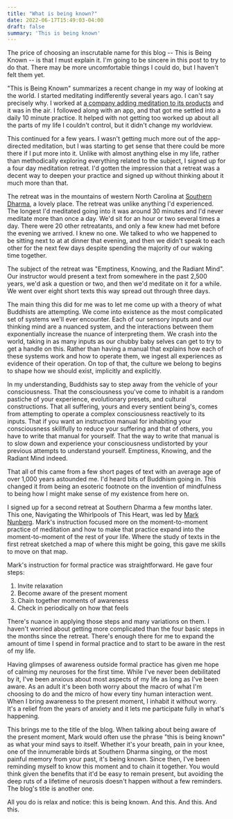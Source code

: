 ```yaml
---
title: "What is being known?"
date: 2022-06-17T15:49:03-04:00
draft: false
summary: 'This is being known'
---
```

The price of choosing an inscrutable name for this blog -- This is Being Known -- is that I must explain it. I'm going to be sincere in this post to try to do that. There may be more uncomfortable things I could do, but I haven't felt them yet.

"This is Being Known" summarizes a recent change in my way of looking at the world. I started meditating indifferently several years ago. I can't say precisely why. I worked at [a company adding meditation to its products](https://www.fitbit.com/) and it was in the air. I followed along with an app, and that got me settled into a daily 10 minute practice. It helped with not getting too worked up about all the parts of my life I couldn't control, but it didn't change my worldview.

This continued for a few years. I wasn't getting much more out of the app-directed meditation, but I was starting to get sense that there could be more there if I put more into it. Unlike with almost anything else in my life, rather than methodically exploring everything related to the subject, I signed up for a four day meditation retreat. I'd gotten the impression that a retreat was a decent way to deepen your practice and signed up without thinking about it much more than that.

The retreat was in the mountains of western North Carolina at [Southern Dharma](https://www.southerndharma.org), a lovely place. The retreat was unlike anything I'd experienced. The longest I'd meditated going into it was around 30 minutes and I'd never meditate more than once a day. We'd sit for an hour or two several times a day. There were 20 other retreatants, and only a few knew had met before the evening we arrived. I knew no one. We talked to who we happened to be sitting next to at at dinner that evening, and then we didn't speak to each other for the next few days despite spending the majority of our waking time together.

The subject of the retreat was "Emptiness, Knowing, and the Radiant Mind". Our instructor would present a text from somewhere in the past 2,500 years, we'd ask a question or two, and then we'd meditate on it for a while. We went over eight short texts this way spread out through three days.

The main thing this did for me was to let me come up with a theory of what Buddhists are attempting. We come into existence as the most complicated set of systems we'll ever encounter. Each of our sensory inputs and our thinking mind are a nuanced system, and the interactions between them exponentially increase the nuance of interpreting them. We crash into the world, taking in as many inputs as our chubby baby selves can get to try to get a handle on this. Rather than having a manual that explains how each of these systems work and how to operate them, we ingest all experiences as evidence of their operation. On top of that, the culture we belong to begins to shape how we should exist, implicitly and explicitly.

In my understanding, Buddhists say to step away from the vehicle of your consciousness. That the consciousness you've come to inhabit is a random pastiche of your experience, evolutionary presets, and cultural constructions. That all suffering, yours and every sentient being's, comes from attempting to operate a complex consciousness reactively to its inputs. That if you want an instruction manual for inhabiting your consciousness skillfully to reduce your suffering and that of others, you have to write that manual for yourself. That the way to write that manual is to slow down and experience your consciousness undistorted by your previous attempts to understand yourself. Emptiness, Knowing, and the Radiant Mind indeed.

That all of this came from a few short pages of text with an average age of over 1,000 years astounded me. I'd heard bits of Buddhism going in. This changed it from being an esoteric footnote on the invention of mindfulness to being how I might make sense of my existence from here on.

I signed up for a second retreat at Southern Dharma a few months later. This one, Navigating the Whirlpools of This Heart, was led by [Mark Nunberg](https://commongroundmeditation.org/about/teachers-and-leaders/teachers/mark-nunberg-guiding-teacher/). Mark's instruction focused more on the moment-to-moment practice of meditation and how to make that practice expand into the moment-to-moment of the rest of your life. Where the study of texts in the first retreat sketched a map of where this might be going, this gave me skills to move on that map.

Mark's instruction for formal practice was straightforward. He gave four steps:
1. Invite relaxation
2. Become aware of the present moment
3. Chain together moments of awareness
4. Check in periodically on how that feels

There's nuance in applying those steps and many variations on them. I haven't worried about getting more complicated than the four basic steps in the months since the retreat. There's enough there for me to expand the amount of time I spend in formal practice and to start to be aware in the rest of my life.

Having glimpses of awareness outside formal practice has given me hope of calming my neuroses for the first time. While I've never been debilitated by it, I've been anxious about most aspects of my life as long as I've been aware. As an adult it's been both worry about the macro of what I'm choosing to do and the micro of how every tiny human interaction went. When I bring awareness to the present moment, I inhabit it without worry. It's a relief from the years of anxiety and it lets me participate fully in what's happening.

This brings me to the title of the blog. When talking about being aware of the present moment, Mark would often use the phrase "this is being known" as what your mind says to itself. Whether it's your breath, pain in your knee, one of the innumerable birds at Southern Dharma singing, or the most painful memory from your past, it's being known. Since then, I've been reminding myself to know this moment and to chain it together. You would think given the benefits that it'd be easy to remain present, but avoiding the deep ruts of a lifetime of neurosis doesn't happen without a few reminders. The blog's title is another one.

All you do is relax and notice: this is being known. And this. And this. And this.
